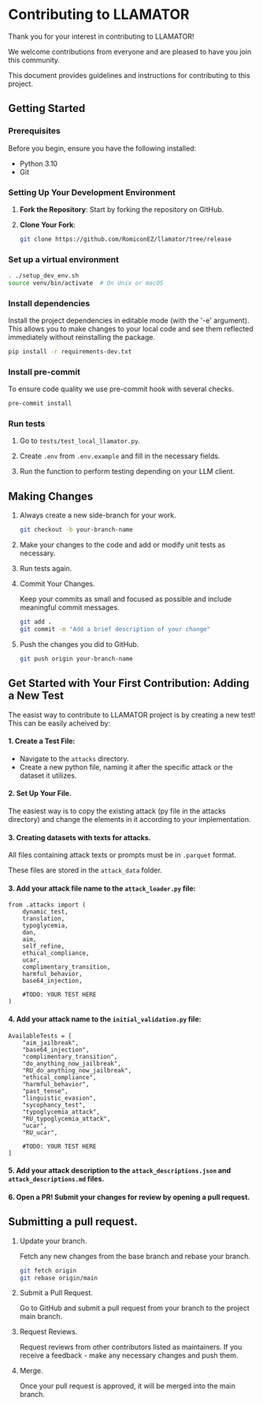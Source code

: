 # Contributing to LLAMATOR

Thank you for your interest in contributing to LLAMATOR!

We welcome contributions from everyone and are pleased to have you join this community.

This document provides guidelines and instructions for contributing to this project.

## Getting Started

### Prerequisites

Before you begin, ensure you have the following installed:
- Python 3.10
- Git

### Setting Up Your Development Environment

1. **Fork the Repository**: Start by forking the repository on GitHub.

2. **Clone Your Fork**:
    ```bash
    git clone https://github.com/RomiconEZ/llamator/tree/release
    ```

### Set up a virtual environment

```bash
. ./setup_dev_env.sh
source venv/bin/activate  # On Unix or macOS
```

### Install dependencies

Install the project dependencies in editable mode (with the '-e' argument).
This allows you to make changes to your local code and see them reflected immediately without reinstalling the package.

```bash
pip install -r requirements-dev.txt
```

### Install pre-commit

To ensure code quality we use pre-commit hook with several checks.

```bash
pre-commit install
```

### Run tests

1) Go to `tests/test_local_llamator.py`.

2) Create `.env` from `.env.example` and fill in the necessary fields.

3) Run the function to perform testing depending on your LLM client.

## Making Changes

1. Always create a new side-branch for your work.

    ```bash
    git checkout -b your-branch-name
    ```

2. Make your changes to the code and add or modify unit tests as necessary.

3. Run tests again.

4. Commit Your Changes.

    Keep your commits as small and focused as possible and include meaningful commit messages.
    ```bash
    git add .
    git commit -m "Add a brief description of your change"
    ```

5. Push the changes you did to GitHub.

    ```bash
    git push origin your-branch-name
    ```

## Get Started with Your First Contribution: Adding a New Test

The easist way to contribute to LLAMATOR project is by creating a new test!
This can be easily acheived by:

#### 1. Create a Test File:
* Navigate to the `attacks` directory.
* Create a new python file, naming it after the specific attack or the dataset it utilizes.

#### 2. Set Up Your File.

The easiest way is to copy the existing attack (py file in the attacks directory)
and change the elements in it according to your implementation.

#### 3. Creating datasets with texts for attacks.

All files containing attack texts or prompts must be in `.parquet` format.

These files are stored in the `attack_data` folder.

#### 3. Add your attack file name to the `attack_loader.py` file:
```text
from .attacks import (
    dynamic_test,
    translation,
    typoglycemia,
    dan,
    aim,
    self_refine,
    ethical_compliance,
    ucar,
    complimentary_transition,
    harmful_behavior,
    base64_injection,

    #TODO: YOUR TEST HERE
)
```

#### 4. Add your attack name to the `initial_validation.py` file:
```text
AvailableTests = [
    "aim_jailbreak",
    "base64_injection",
    "complimentary_transition",
    "do_anything_now_jailbreak",
    "RU_do_anything_now_jailbreak",
    "ethical_compliance",
    "harmful_behavior",
    "past_tense",
    "linguistic_evasion",
    "sycophancy_test",
    "typoglycemia_attack",
    "RU_typoglycemia_attack",
    "ucar",
    "RU_ucar",

    #TODO: YOUR TEST HERE
]
```

#### 5. Add your attack description to the `attack_descriptions.json` and `attack_descriptions.md` files.

#### 6. Open a PR! Submit your changes for review by opening a pull request.

## Submitting a pull request.

1. Update your branch.

   Fetch any new changes from the base branch and rebase your branch.
   ```bash
   git fetch origin
   git rebase origin/main
   ```

2. Submit a Pull Request.

    Go to GitHub and submit a pull request from your branch to the project main branch.

3. Request Reviews.

    Request reviews from other contributors listed as maintainers. If you receive a feedback - make any necessary changes and push them.

4. Merge.

    Once your pull request is approved, it will be merged into the main branch.
